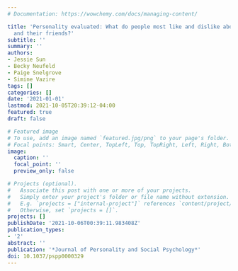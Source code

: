 ```yaml
---
# Documentation: https://wowchemy.com/docs/managing-content/

title: 'Personality evaluated: What do people most like and dislike about themselves
  and their friends?'
subtitle: ''
summary: ''
authors:
- Jessie Sun
- Becky Neufeld
- Paige Snelgrove
- Simine Vazire
tags: []
categories: []
date: '2021-01-01'
lastmod: 2021-10-05T20:39:12-04:00
featured: true
draft: false

# Featured image
# To use, add an image named `featured.jpg/png` to your page's folder.
# Focal points: Smart, Center, TopLeft, Top, TopRight, Left, Right, BottomLeft, Bottom, BottomRight.
image:
  caption: ''
  focal_point: ''
  preview_only: false

# Projects (optional).
#   Associate this post with one or more of your projects.
#   Simply enter your project's folder or file name without extension.
#   E.g. `projects = ["internal-project"]` references `content/project/deep-learning/index.md`.
#   Otherwise, set `projects = []`.
projects: []
publishDate: '2021-10-06T00:39:11.983408Z'
publication_types:
- '2'
abstract: ''
publication: '*Journal of Personality and Social Psychology*'
doi: 10.1037/pspp0000329
---
```


